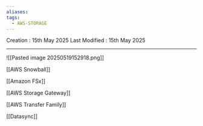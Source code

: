 ```yaml
---
aliases: 
tags:
  - AWS-STORAGE
---
```

Creation : 15th May 2025
Last Modified : 15th May 2025
___
![[Pasted image 20250519152918.png]]


[[AWS Snowball]]

[[Amazon FSx]]

[[AWS Storage Gateway]]

[[AWS Transfer Family]]

[[Datasync]]